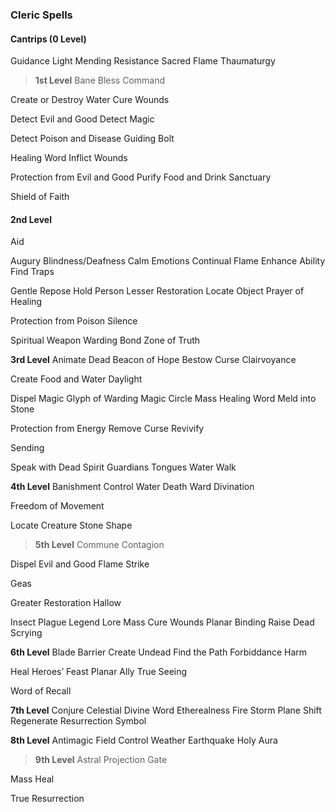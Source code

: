 ### Cleric Spells

#### Cantrips (0 Level)

Guidance Light Mending Resistance Sacred Flame Thaumaturgy

> **1st Level** Bane Bless Command

Create or Destroy Water Cure Wounds

Detect Evil and Good Detect Magic

Detect Poison and Disease Guiding Bolt

Healing Word Inflict Wounds

Protection from Evil and Good Purify Food and Drink Sanctuary

Shield of Faith

#### 2nd Level

Aid

Augury Blindness/Deafness Calm Emotions Continual Flame Enhance Ability
Find Traps

Gentle Repose Hold Person Lesser Restoration Locate Object Prayer of
Healing

Protection from Poison Silence

Spiritual Weapon Warding Bond Zone of Truth

**3rd Level** Animate Dead Beacon of Hope Bestow Curse Clairvoyance

Create Food and Water Daylight

Dispel Magic Glyph of Warding Magic Circle Mass Healing Word Meld into
Stone

Protection from Energy Remove Curse Revivify

Sending

Speak with Dead Spirit Guardians Tongues Water Walk

**4th Level** Banishment Control Water Death Ward Divination

Freedom of Movement

Locate Creature Stone Shape

> **5th Level** Commune Contagion

Dispel Evil and Good Flame Strike

Geas

Greater Restoration Hallow

Insect Plague Legend Lore Mass Cure Wounds Planar Binding Raise Dead
Scrying

**6th Level** Blade Barrier Create Undead Find the Path Forbiddance Harm

Heal Heroes’ Feast Planar Ally True Seeing

Word of Recall

**7th Level** Conjure Celestial Divine Word Etherealness Fire Storm
Plane Shift Regenerate Resurrection Symbol

**8th Level** Antimagic Field Control Weather Earthquake Holy Aura

> **9th Level** Astral Projection Gate

Mass Heal

True Resurrection
